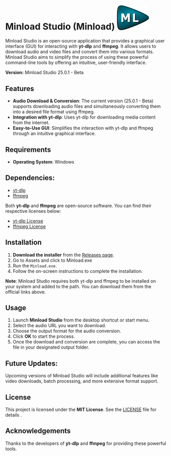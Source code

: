 # Minload Studio (Minload)                <img src="https://github.com/Spikesix/Minload/blob/12ddb2ed47941d2a58f1048904cf3b4251791753/Source%20Code/Resources/ML.png" style="width: 100px; height: auto;" />

Minload Studio is an open-source application that provides a graphical user interface (GUI) for interacting with **yt-dlp** and **ffmpeg**. It allows users to download audio and video files and convert them into various formats. Minload Studio aims to simplify the process of using these powerful command-line tools by offering an intuitive, user-friendly interface.

**Version:** Minload Studio 25.0.1 - Beta

## Features
- **Audio Download & Conversion**: The current version (25.0.1 - Beta) supports downloading audio files and simultaneously converting them into a desired file format using ffmpeg.
- **Integration with yt-dlp**: Uses yt-dlp for downloading media content from the internet.
- **Easy-to-Use GUI**: Simplifies the interaction with yt-dlp and ffmpeg through an intuitive graphical interface.

## Requirements
- **Operating System**: Windows

## Dependencies:
  - [yt-dlp](https://github.com/yt-dlp/yt-dlp)
  - [ffmpeg](https://ffmpeg.org/)

  Both **yt-dlp** and **ffmpeg** are open-source software. You can find their respective licenses below:

  - [yt-dlp License](./licenses/yt-dlp/LICENSE)
  - [ffmpeg License](./licenses/FFmpeg/LICENSE)

## Installation
1. **Download the installer** from the [Releases page](https://github.com/Spikesix/Minload/releases).
2. Go to Assets and click to Minload.exe
3. Run the `Minload.exe`.
4. Follow the on-screen instructions to complete the installation.

**Note**: Minload Studio requires both yt-dlp and ffmpeg to be installed on your system and added to the path. You can download them from the official links above.

## Usage
1. Launch **Minload Studio** from the desktop shortcut or start menu.
2. Select the audio URL you want to download.
3. Choose the output format for the audio conversion.
4. Click **OK** to start the process.
5. Once the download and conversion are complete, you can access the file in your designated output folder.

## Future Updates:
Upcoming versions of Minload Studio will include additional features like video downloads, batch processing, and more extensive format support.


## License
This project is licensed under the **MIT License**. See the [LICENSE](LICENSE) file for details .

## Acknowledgements
Thanks to the developers of **yt-dlp** and **ffmpeg** for providing these powerful tools.
